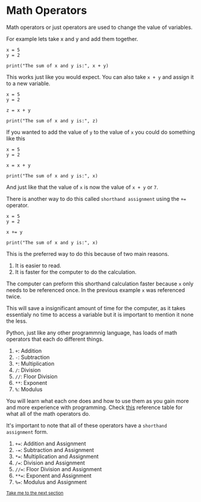 # Math Operators

Math operators or just operators are used to change the value of variables.

For example lets take x and y and add them together.

```python3
x = 5
y = 2

print("The sum of x and y is:", x + y)
```

This works just like you would expect. You can also take `x + y` and assign it
to a new variable.

```python3
x = 5
y = 2

z = x + y

print("The sum of x and y is:", z)
```

If you wanted to add the value of `y` to the value of `x` you could do something
like this

```python3
x = 5
y = 2

x = x + y

print("The sum of x and y is:", x)
```

And just like that the value of `x` is now the value of `x + y` or `7`.

There is another way to do this called `shorthand assignment` using the `+=` 
operator.

```python3
x = 5
y = 2

x += y

print("The sum of x and y is:", x)
```

This is the preferred way to do this because of two main reasons.
1. It is easier to read.
2. It is faster for the computer to do the calculation.

The computer can preform this shorthand calculation faster because `x` only
needs to be referenced once. In the previous example `x` was referenced twice.

This will save a insignificant amount of time for the computer, as it takes
essentialy no time to access a variable but it is important to mention it none 
the less.

Python, just like any other programmnig language, has loads of math operators 
that each do different things.
1. `+`: Addition
2. `-`: Subtraction
3. `*`: Multiplication
4. `/`: Division
5. `//`: Floor Division
6. `**`: Exponent
7. `%`: Modulus

You will learn what each one does and how to use them as you gain more and
more experience with programming. Check [this](https://github.com/TigardHighComputerScience/Python1References/blob/main/coursework/4-math_operators/operator_reference_table.md) 
reference table for what all of the math operators do.

It's important to note that all of these operators have a 
`shorthand assignment` form.

1. `+=`: Addition and Assignment
2. `-=`: Subtraction and Assignment
3. `*=`: Multiplication and Assignment
4. `/=`: Division and Assignment
5. `//=`: Floor Division and Assignment
6. `**=`: Exponent and Assignment
7. `%=`: Modulus and Assignment

<sub>[Take me to the next section]()</sub>